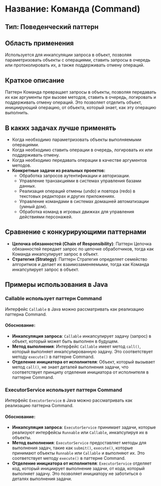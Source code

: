 # Название: Команда (Command)

## Тип: Поведенческий паттерн

## Область применения
Используется для инкапсуляции запроса в объект, позволяя параметризовать объекты с операциями, ставить запросы в 
очередь или протоколировать их, а также поддерживать отмену операций.

## Краткое описание
Паттерн Команда превращает запросы в объекты, позволяя передавать их как аргументы при вызове методов, ставить в 
очередь, логировать и поддерживать отмену операций. Это позволяет отделить объект, инициирующий операцию, от объекта, 
который знает, как эту операцию выполнить.

## В каких задачах лучше применять
- Когда необходимо параметризовать объекты выполняемыми операциями.
- Когда необходимо ставить операции в очередь, логировать их или поддерживать отмену.
- Когда необходимо передавать операции в качестве аргументов методов.
- **Конкретные задачи из реальных проектов:**
    - Обработка запросов аутентификации и авторизации.
    - Управление транзакциями в системах управления базами данных.
    - Реализация операций отмены (undo) и повтора (redo) в текстовых редакторах и других приложениях.
    - Управление командами в системах домашней автоматизации (умный дом).
    - Обработка команд в игровых движках для управления действиями персонажей.

## Сравнение с конкурирующими паттернами
- **Цепочка обязанностей (Chain of Responsibility)**: Паттерн Цепочка обязанностей передает запрос по цепочке 
    обработчиков, тогда как Команда инкапсулирует запрос в объект.
- **Стратегия (Strategy)**: Паттерн Стратегия определяет семейство алгоритмов и делает их взаимозаменяемыми, тогда как 
    Команда инкапсулирует запрос в объект.

## Примеры использования в Java
### Callable использует паттерн Command
Интерфейс `Callable` в Java можно рассматривать как реализацию паттерна Command.

#### Обоснование:
- **Инкапсуляция запроса**: `Callable` инкапсулирует задачу (запрос) в объект, который может быть выполнен в будущем.
- **Метод выполнения**: Интерфейс `Callable` имеет метод `call()`, который выполняет инкапсулированную задачу. 
    Это соответствует методу `execute()` в паттерне Command.
- **Отделение инициатора от исполнителя**: Объект, который вызывает метод `call()`, не знает деталей выполнения задачи, 
    что соответствует принципу отделения инициатора от исполнителя в паттерне Command.

### ExecutorService использует паттерн Command
Интерфейс `ExecutorService` в Java можно рассматривать как реализацию паттерна Command.

#### Обоснование:
- **Инкапсуляция запроса**: `ExecutorService` принимает задачи, которые реализуют интерфейсы `Runnable` или `Callable`, 
    инкапсулируя их в объекты.
- **Метод выполнения**: `ExecutorService` предоставляет методы для выполнения задач, такие как `submit()`, `execute()`, 
    которые принимают объекты `Runnable` или `Callable` и выполняют их. Это соответствует методу `execute()` 
    в паттерне Command.
- **Отделение инициатора от исполнителя**: `ExecutorService` отделяет код, который инициирует выполнение задачи, 
    от кода, который выполняет задачу. Это позволяет инициатору не заботиться о деталях выполнения задачи.

